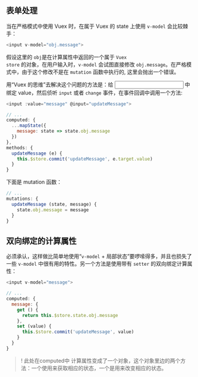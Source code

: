 ## 表单处理

当在严格模式中使用 Vuex 时，在属于 Vuex 的 state 上使用 <code>v-model</code> 会比较棘手：

```js
<input v-model="obj.message">
```

假设这里的 <code>obj</code>是在计算属性中返回的一个属于 <code>Vuex store</code> 的对象，在用户输入时，<code>v-model</code> 会试图直接修改 <code>obj.message</code>。在严格模式中，由于这个修改不是在 <code>mutation</code> 函数中执行的, 这里会抛出一个错误。

用“Vuex 的思维”去解决这个问题的方法是：给 <code><input></code> 中绑定 value，然后侦听 <code>input</code> 或者 <code>change</code> 事件，在事件回调中调用一个方法:

```js
<input :value="message" @input="updateMessage">
```

```js
// ...
computed: {
  ...mapState({
    message: state => state.obj.message
  })
},
methods: {
  updateMessage (e) {
    this.$store.commit('updateMessage', e.target.value)
  }
}
```

下面是 mutation 函数：

```js
// ...
mutations: {
  updateMessage (state, message) {
    state.obj.message = message
  }
}
```

## 双向绑定的计算属性

必须承认，这样做比简单地使用“<code>v-model</code> + 局部状态”要啰嗦得多，并且也损失了一些 <code>v-model</code>  中很有用的特性。另一个方法是使用带有 <code>setter</code> 的双向绑定计算属性：

```js
<input v-model="message">
```
```js
// ...
computed: {
  message: {
    get () {
      return this.$store.state.obj.message
    },
    set (value) {
      this.$store.commit('updateMessage', value)
    }
  }
}
```
>! 此处在computed中 计算属性变成了一个对象，这个对象里边的两个方法：一个使用来获取相应的状态，一个是用来改变相应的状态。